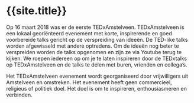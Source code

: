 <h1>{{site.title}}</h1>
Op 16 maart 2018 was er de eerste TEDxAmstelveen. TEDxAmstelveen is een lokaal georiënteerd evenement met korte, inspirerende en goed voorbereide talks gericht op de verspreiding van ideeën. De TED-like talks worden afgewisseld met andere optredens. Om de ideeën nog beter te verspreiden worden de talks opgenomen en zijn ze via Youtube terug te kijken. We roepen iedereen op om je te laten inspireren door de TEDxtalks op TEDxAmstelveen en de talks te delen met buren, vrienden en collega’s.

Het TEDxAmstelveen evenement wordt georganiseerd door vrijwilligers uit Amstelveen en omstreken. Het evenement heeft geen commercieel, religieus of politiek doel. Het doel is om te inspireren, enthousiasmeren en verbinden.
